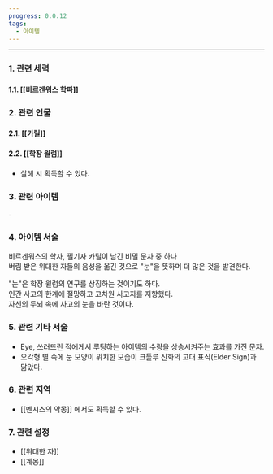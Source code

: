 ```yaml
---
progress: 0.0.12
tags:
  - 아이템
---
```

---
### 1. 관련 세력 
#### 1.1. [[비르겐워스 학파]]

### 2. 관련 인물
#### 2.1. [[카릴]]
#### 2.2. [[학장 윌럼]]
- 살해 시 획득할 수 있다.
### 3. 관련 아이템
\-

### 4. 아이템 서술
비르겐워스의 학자, 필기자 카릴이 남긴 비밀 문자 중 하나  
버림 받은 위대한 자들의 음성을 옮긴 것으로 "눈"을 뜻하며 더 많은 것을 발견한다.  
  
"눈"은 학장 윌럼의 연구를 상징하는 것이기도 하다.  
인간 사고의 한계에 절망하고 고차원 사고자를 지향했다.  
자신의 두뇌 속에 사고의 눈을 바란 것이다.

### 5. 관련 기타 서술
- Eye, 쓰러뜨린 적에게서 루팅하는 아이템의 수량을 상승시켜주는 효과를 가진 문자.
- 오각형 별 속에 눈 모양이 위치한 모습이 크툴루 신화의 고대 표식(Elder Sign)과 닮았다.

### 6. 관련 지역
- [[멘시스의 악몽]] 에서도 획득할 수 있다.

### 7. 관련 설정
- [[위대한 자]]
- [[계몽]]